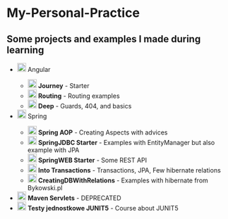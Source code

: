 # My-Personal-Practice
## Some projects and examples I made during learning 

<ul>
  <li><img src="https://image.flaticon.com/icons/png/512/3767/3767084.png" height="20px"/> Angular</li>
    <ul>
      <li><img src="https://image.flaticon.com/icons/png/512/3767/3767084.png" height="20px"/> <b>Journey</b> - <span>Starter</span></li>
      <li><img src="https://image.flaticon.com/icons/png/512/3767/3767084.png" height="20px"/> <b>Routing</b> - <span>Routing examples</span></li>
      <li><img src="https://image.flaticon.com/icons/png/512/3767/3767084.png" height="20px"/> <b>Deep</b> - <span>Guards, 404, and basics</span></li>
    </ul>
  <li><img src="https://image.flaticon.com/icons/png/512/3767/3767084.png" height="20px"/> Spring</li>
  <ul>
    <li><img src="https://image.flaticon.com/icons/png/512/3767/3767084.png" height="20px"/> <b>Spring AOP</b> - <span>Creating Aspects with advices</span></li>
    <li><img src="https://image.flaticon.com/icons/png/512/3767/3767084.png" height="20px"/> <b>SpringJDBC Starter</b> - <span>Examples with EntityManager but also example with JPA</span></li>
    <li><img src="https://image.flaticon.com/icons/png/512/3767/3767084.png" height="20px"/> <b>SpringWEB Starter</b> - <span>Some REST API</span></li>
    <li><img src="https://image.flaticon.com/icons/png/512/3767/3767084.png" height="20px"/> <b>Into Transactions</b> - <span>Transactions, JPA, Few hibernate relations</span></li>
<li><img src="https://image.flaticon.com/icons/png/512/3767/3767084.png" height="20px"/> <b>CreatingDBWithRelations</b> - <span>Examples with hibernate from Bykowski.pl</span></li>
  </ul>
    <li><img src="https://image.flaticon.com/icons/png/512/3767/3767084.png" height="20px"/> <b>Maven Servlets</b> - <span>DEPRECATED</span></li>
    <li><img src="https://image.flaticon.com/icons/png/512/3767/3767084.png" height="20px"/> <b>Testy jednostkowe JUNIT5</b> - <span>Course about JUNIT5</span></li>
</ul>



